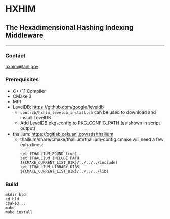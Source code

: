 # HXHIM
## The Hexadimensional Hashing Indexing Middleware
----

### Contact
hxhim@lanl.gov

### Prerequisites
* C++11 Compiler
* CMake 3
* MPI
* LevelDB: https://github.com/google/leveldb
  * `contrib/hxhim_leveldb_install.sh` can be used to download and install LevelDB
  * Add LevelDB pkg-config to PKG_CONFIG_PATH (as shown in script output)
* thallium: https://xgitlab.cels.anl.gov/sds/thallium
  * thallium/share/cmake/thallium/thallium-config.cmake will need a few extra lines:
    ```
    set (THALLIUM_FOUND true)
    set (THALLIUM_INCLUDE_PATH ${CMAKE_CURRENT_LIST_DIR}/../../../include)
    set (THALLIUM_LIBRARY_DIRS ${CMAKE_CURRENT_LIST_DIR}/../../../lib)
    ```

### Build
```
mkdir bld
cd bld
cmake3 ..
make
make install
```
